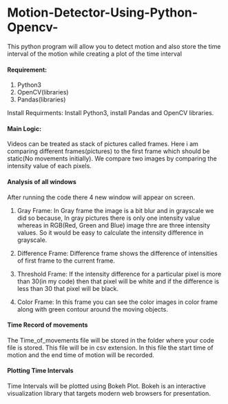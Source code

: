 # Motion-Detector-Using-Python-Opencv-
This python program will allow you to detect motion and also store the time interval of the motion while creating a plot of the time interval 

#### Requirement:
1. Python3
2. OpenCV(libraries)
3. Pandas(libraries)

Install Requirments: Install Python3, install Pandas and OpenCV libraries.

#### Main Logic: 
Videos can be treated as stack of pictures called frames. Here i am comparing different frames(pictures) to the first frame which should be static(No movements initially). We compare two images by comparing the intensity value of each pixels.

#### Analysis of all windows
After running the code there 4 new window will appear on screen.

1. Gray Frame: In Gray frame the image is a bit blur and in grayscale we did so because, In gray pictures there is only one intensity value whereas in RGB(Red, Green and Blue) image thre are three intensity values. So it would be easy to calculate the intensity difference in grayscale.

2. Difference Frame: Difference frame shows the difference of intensities of first frame to the current frame.

3. Threshold Frame: If the intensity difference for a particular pixel is more than 30(in my code) then that pixel will be white and if the difference is less than 30 that pixel will be black.

4. Color Frame: In this frame you can see the color images in color frame along with green contour around the moving objects.

#### Time Record of movements

The Time_of_movements file will be stored in the folder where your code file is stored. This file will be in csv extension. In this file the start time of motion and the end time of motion will be recorded. 

#### Plotting Time Intervals
Time Intervals will be plotted using Bokeh Plot. Bokeh is an interactive visualization library that targets modern web browsers for presentation.
